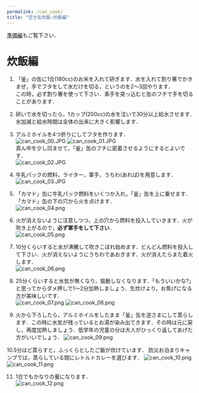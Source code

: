 ```yaml
---
permalink: /can_cook/
title: "空き缶炊飯:炊飯編"
---
```

[準備編](/bsc2019/can_prep/)もご覧下さい．

# 炊飯編
1. 「釜」の缶に1合(180cc)のお米を入れて研ぎます．水を入れて割り箸でかきまぜ，手でフタをして水だけを切る，というのを2〜3回やります．  
この時，必ず割り箸を使って下さい．素手を突っ込むと缶のフチで手を切ることがあります．

2. 研いで水を切ったら，1カップ(200cc)の水を注いで30分以上給水させます．水加減と給水時間は全体の出来に大きく影響します．

3. アルミホイルを4つ折りにしてフタを作ります．  
  ![can_cook_00.JPG](/bsc2019/assets/images/can_cook_00.JPG)
![can_cook_01.JPG](/bsc2019/assets/images/can_cook_01.JPG)  
真ん中を少し凹ませて，「釜」缶のフチに密着させるようにするとよいです．  
![can_cook_02.JPG](/bsc2019/assets/images/can_cook_02.JPG)

4. 牛乳パックの燃料，ライター，軍手，うちわ(あれば)を用意します．
![can_cook_03.JPG](/bsc2019/assets/images/can_cook_03.JPG)

5. 「カマド」缶に牛乳パック燃料をいくつか入れ，「釜」缶を上に乗せます．「カマド」缶の下の穴から火を点けます．  
![can_cook_04.png](/bsc2019/assets/images/can_cook_04.png)

6. 火が消えないように注意しつつ，上の穴から燃料を投入していきます．火が吹き上がるので，**必ず軍手をして下さい**．  
![can_cook_05.png](/bsc2019/assets/images/can_cook_05.png)

7. 10分くらいすると水が沸騰して吹きこぼれ始めます．どんどん燃料を投入して下さい．火が消えないようにうちわであおぎます．火が消えたらまた着火します．  
![can_cook_06.png](/bsc2019/assets/images/can_cook_06.png)

8. 25分くらいすると水気が無くなり，振動しなくなります．「もういいかな?」と思ってからダメ押しで1〜2分加熱しましょう．生炊けより，お焦げになる方が美味しいです．  
![can_cook_07.png](/bsc2019/assets/images/can_cook_07.png)
![can_cook_08.png](/bsc2019/assets/images/can_cook_08.png)

9. 火から下ろしたら，アルミホイルをしたまま「釜」缶を逆さまにして蒸らします．この時に水気が残っているとお湯が染み出てきます．その時は元に戻し，再度加熱しましょう．低学年の児童の分は大人がひっくり返してあげた方がいいでしょう．
![can_cook_09.png](/bsc2019/assets/images/can_cook_09.png)

10.5分ほど蒸らすと，ふっくらとしたご飯が炊けています． 防災お泊まりキャンプでは，蒸らしている間にレトルトカレーを選びます． 
![can_cook_10.png](/bsc2019/assets/images/can_cook_10.png)
![can_cook_11.png](/bsc2019/assets/images/can_cook_11.png)

11. 1合でもかなりの量になります．  
![can_cook_12.png](/bsc2019/assets/images/can_cook_12.png)
